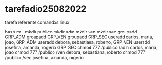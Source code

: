 # tarefadio25082022
tarefa referente comandos linux

bash
rm *.*
mkdir publico
mkdir adm
mkdir ven
mkdir sec
groupadd GRP_ADM
groupadd GRP_VEN
groupadd GRP_SEC
useradd carlos, maria, joao, GRP_ADM
useradd debora, sebastiana, roberto, GRP_VEN 
useradd josefina, amanda, rogerio GRP_SEC
chmod 777 /publico /adm carlos, maria, joao
chmod 777 /publico /ven debora, sebastiana, roberto
chmod 777 /publico /sec josefina, amanda, rogerio 
